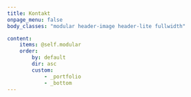 ```yaml
---
title: Kontakt
onpage_menu: false
body_classes: "modular header-image header-lite fullwidth"

content:
    items: @self.modular
    order:
        by: default
        dir: asc
        custom:
            - _portfolio
            - _bottom
---
```



